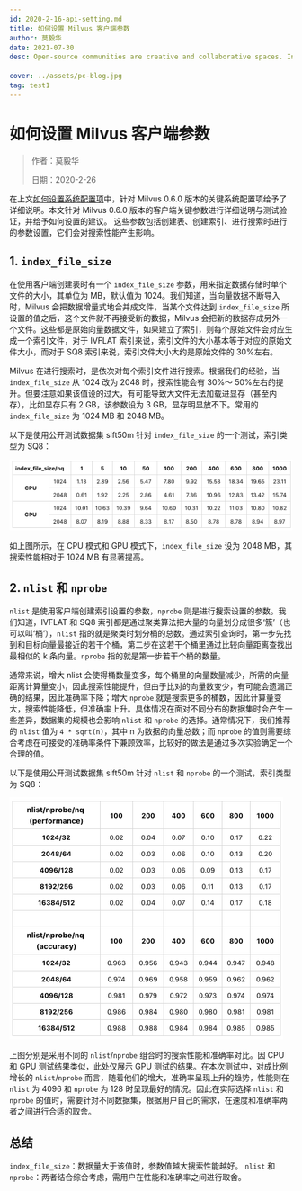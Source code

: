 ```yaml
---
id: 2020-2-16-api-setting.md
title: 如何设置 Milvus 客户端参数
author: 莫毅华
date: 2021-07-30
desc: Open-source communities are creative and collaborative spaces. In that vein, the Milvus

cover: ../assets/pc-blog.jpg
tag: test1
---
```


# 如何设置 Milvus 客户端参数

> 作者：莫毅华
>
> 日期：2020-2-26

在上文[如何设置系统配置项](2020-2-19-milvus-config.md)中，针对 Milvus 0.6.0 版本的关键系统配置项给予了详细说明。本文针对 Milvus 0.6.0 版本的客户端关键参数进行详细说明与测试验证，并给予如何设置的建议。
这些参数包括创建表、创建索引、进行搜索时进行的参数设置，它们会对搜索性能产生影响。

## 1. `index_file_size`

在使用客户端创建表时有一个 `index_file_size` 参数，用来指定数据存储时单个文件的大小，其单位为 MB，默认值为 1024。我们知道，当向量数据不断导入时，Milvus 会把数据增量式地合并成文件，当某个文件达到 `index_file_size` 所设置的值之后，这个文件就不再接受新的数据，Milvus 会把新的数据存成另外一个文件。这些都是原始向量数据文件，如果建立了索引，则每个原始文件会对应生成一个索引文件，对于 IVFLAT 索引来说，索引文件的大小基本等于对应的原始文件大小，而对于 SQ8 索引来说，索引文件大小大约是原始文件的 30%左右。

Milvus 在进行搜索时，是依次对每个索引文件进行搜索。根据我们的经验，当 `index_file_size` 从 1024 改为 2048 时，搜索性能会有 30%～ 50%左右的提升。但要注意如果该值设的过大，有可能导致大文件无法加载进显存（甚至内存），比如显存只有 2 GB，该参数设为 3 GB，显存明显放不下。常用的 `index_file_size` 为 1024 MB 和 2048 MB。

以下是使用公开测试数据集 sift50m 针对 `index_file_size` 的一个测试，索引类型为 SQ8：

![image1](../assets/blog_api_set_01.png)

如上图所示，在 CPU 模式和 GPU 模式下，`index_file_size` 设为 2048 MB，其搜索性能相对于 1024 MB 有显著提高。

## 2. `nlist` 和 `nprobe`

`nlist` 是使用客户端创建索引设置的参数，`nprobe` 则是进行搜索设置的参数。我们知道，IVFLAT 和 SQ8 索引都是通过聚类算法把大量的向量划分成很多‘簇’（也可以叫‘桶’），`nlist` 指的就是聚类时划分桶的总数。通过索引查询时，第一步先找到和目标向量最接近的若干个桶，第二步在这若干个桶里通过比较向量距离查找出最相似的 k 条向量。`nprobe` 指的就是第一步若干个桶的数量。

通常来说，增大 nlist 会使得桶数量变多，每个桶里的向量数量减少，所需的向量距离计算量变小，因此搜索性能提升，但由于比对的向量数变少，有可能会遗漏正确的结果，因此准确率下降；增大 `nprobe` 就是搜索更多的桶数，因此计算量变大，搜索性能降低，但准确率上升。具体情况在面对不同分布的数据集时会产生一些差异，数据集的规模也会影响 `nlist` 和 `nprobe` 的选择。通常情况下，我们推荐的 `nlist` 值为 `4 * sqrt(n)`，其中 n 为数据的向量总数；而 `nprobe` 的值则需要综合考虑在可接受的准确率条件下兼顾效率，比较好的做法是通过多次实验确定一个合理的值。

以下是使用公开测试数据集 sift50m 针对 `nlist` 和 `nprobe` 的一个测试，索引类型为 SQ8：

![image2](../assets/blog_api_set_02.png)

上图分别是采用不同的 `nlist`/`nprobe` 组合时的搜索性能和准确率对比。因 CPU 和 GPU 测试结果类似，此处仅展示 GPU 测试的结果。在本次测试中，对成比例增长的 `nlist`/`nprobe` 而言，随着他们的增大，准确率呈现上升的趋势，性能则在 `nlist` 为 4096 和 `nprobe` 为 128 时呈现最好的情况。因此在实际选择 `nlist` 和 `nprobe` 的值时，需要针对不同数据集，根据用户自己的需求，在速度和准确率两者之间进行合适的取舍。

## 总结

`index_file_size`：数据量大于该值时，参数值越大搜索性能越好。
`nlist` 和 `nprobe`：两者结合综合考虑，需用户在性能和准确率之间进行取舍。

